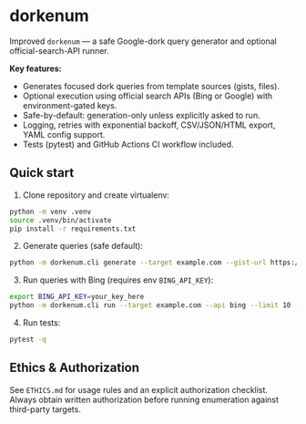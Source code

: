 # dorkenum

Improved `dorkenum` — a safe Google-dork query generator and optional official-search-API runner.

**Key features:**
- Generates focused dork queries from template sources (gists, files).
- Optional execution using official search APIs (Bing or Google) with environment-gated keys.
- Safe-by-default: generation-only unless explicitly asked to run.
- Logging, retries with exponential backoff, CSV/JSON/HTML export, YAML config support.
- Tests (pytest) and GitHub Actions CI workflow included.

## Quick start

1. Clone repository and create virtualenv:

```bash
python -m venv .venv
source .venv/bin/activate
pip install -r requirements.txt
```

2. Generate queries (safe default):

```bash
python -m dorkenum.cli generate --target example.com --gist-url https://gist.github.com/sundowndev/283efaddbcf896ab405488330d1bbc06 --out queries.txt
```

3. Run queries with Bing (requires env `BING_API_KEY`):

```bash
export BING_API_KEY=your_key_here
python -m dorkenum.cli run --target example.com --api bing --limit 10 --results 5 --yes --out results.json --format csv
```

4. Run tests:

```bash
pytest -q
```

## Ethics & Authorization

See `ETHICS.md` for usage rules and an explicit authorization checklist. Always obtain written authorization before running enumeration against third-party targets.
